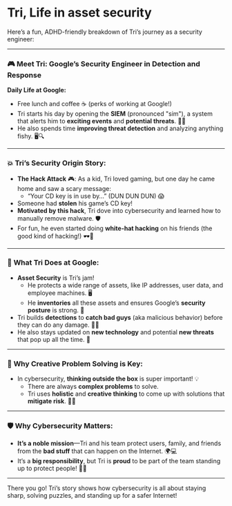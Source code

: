 # Tri, Life in asset security

Here’s a fun, ADHD-friendly breakdown of Tri’s journey as a security engineer:

***

### 🎮 **Meet Tri: Google’s Security Engineer in Detection and Response**

**Daily Life at Google:**

* Free lunch and coffee ☕ (perks of working at Google!)
* Tri starts his day by opening the **SIEM** (pronounced "sim"), a system that alerts him to **exciting events** and **potential threats**. 🕵️‍♂️
* He also spends time **improving threat detection** and analyzing anything fishy. 🖥️🔍

***

### 💥 **Tri’s Security Origin Story:**

* **The Hack Attack** 🎮: As a kid, Tri loved gaming, but one day he came home and saw a scary message:
  * “Your CD key is in use by…” (DUN DUN DUN) 😱
* Someone had **stolen** his game’s CD key!
* **Motivated by this hack**, Tri dove into cybersecurity and learned how to manually remove malware. 🛡
* For fun, he even started doing **white-hat hacking** on his friends (the good kind of hacking!) 🕶️🎩

***

### 🏢 **What Tri Does at Google:**

* **Asset Security** is Tri’s jam!
  * He protects a wide range of assets, like IP addresses, user data, and employee machines. 🖥️
  * He **inventories** all these assets and ensures Google’s **security posture** is strong. 💪
* Tri builds **detections** to **catch bad guys** (aka malicious behavior) before they can do any damage. 🚨👾
* He also stays updated on **new technology** and potential **new threats** that pop up all the time. 📡

***

### 🧠 **Why Creative Problem Solving is Key:**

* In cybersecurity, **thinking outside the box** is super important! 💡
  * There are always **complex problems** to solve.
  * Tri uses **holistic** and **creative thinking** to come up with solutions that **mitigate risk**. 🔧🧠

***

### 🛡️ **Why Cybersecurity Matters:**

* **It’s a noble mission**—Tri and his team protect users, family, and friends from the **bad stuff** that can happen on the Internet. 🌍💻
* It’s a **big responsibility**, but Tri is **proud** to be part of the team standing up to protect people! 💪✨

***

There you go! Tri’s story shows how cybersecurity is all about staying sharp, solving puzzles, and standing up for a safer Internet!
